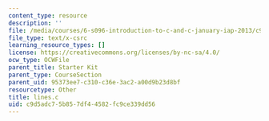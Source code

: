 ```yaml
---
content_type: resource
description: ''
file: /media/courses/6-s096-introduction-to-c-and-c-january-iap-2013/c9d5adc75b857df44582fc9ce339dd56_lines.c
file_type: text/x-csrc
learning_resource_types: []
license: https://creativecommons.org/licenses/by-nc-sa/4.0/
ocw_type: OCWFile
parent_title: Starter Kit
parent_type: CourseSection
parent_uid: 95373ee7-c310-c36e-3ac2-a00d9b23d8bf
resourcetype: Other
title: lines.c
uid: c9d5adc7-5b85-7df4-4582-fc9ce339dd56
---
```

